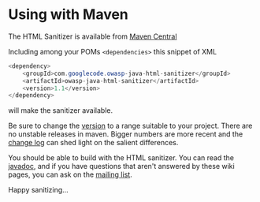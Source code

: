 # Using with Maven 

The HTML Sanitizer is available from
[Maven Central](https://search.maven.org/#browse%7C84770979)

Including among your POMs `<dependencies>` this snippet of XML

```Java
<dependency>
    <groupId>com.googlecode.owasp-java-html-sanitizer</groupId>
    <artifactId>owasp-java-html-sanitizer</artifactId>
    <version>1.1</version>
</dependency>
```

will make the sanitizer available.

Be sure to change the
[version](http://docs.codehaus.org/display/MAVEN/Dependency+Mediation+and+Conflict+Resolution#DependencyMediationandConflictResolution-DependencyVersionRanges)
to a range suitable to your project.  There are no unstable releases
in maven.
Bigger numbers are more recent and the [change log](https://rawgit.com/OWASP/java-html-sanitizer/master/CHANGE_LOG.html)
can shed light on the salient differences.

You should be able to build with the HTML sanitizer.  You can read the
[javadoc](https://rawgit.com/OWASP/java-html-sanitizer/master/distrib/javadoc/index.html),
and if you have questions that aren't answered by these wiki pages,
you can ask on the
[mailing list](http://groups.google.com/group/owasp-java-html-sanitizer-support).

Happy sanitizing...
